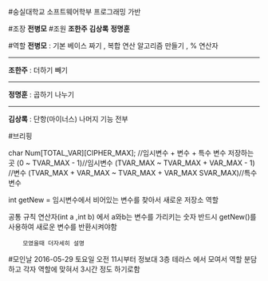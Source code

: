 ﻿#숭실대학교 소프트웨어학부 프로그래밍 가반

#조장
**전병모**
#조원
**조한주**
**김상록**
**정명훈**



#역할
**전병모** : 기본 베이스 짜기 , 복합 연산 알고리즘 만들기 , % 연산자

----------

**조한주** : 더하기 빼기

----------
**정명훈** : 곱하기 나누기

----------

**김상록** : 단항(마이너스) 나머지 기능 전부


#브리핑


char Num[TOTAL_VAR][CIPHER_MAX];	//임시변수 + 변수 + 특수 변수 저장하는곳	(0 ~ TVAR_MAX - 1)//임시변수 (TVAR_MAX ~ TVAR_MAX + VAR_MAX - 1) //변수 (TVAR_MAX + VAR_MAX ~ TVAR_MAX + VAR_MAX SVAR_MAX)//특수변수

int getNew = 임시변수에서 비어있는 변수를 찾아서 새로운 저장소 역할


공통 규칙
		연산자(int a ,int b) 에서 a와b는 변수를 가리키는 숫자
		반드시 getNew()를 사용하여 새로운 변수를 반환시켜야함

		모였을때 더자세히 설명


#모인날
	2016-05-29 토요일
		오전 11시부터
		정보대 3층 테라스 에서 모여서 역할 분담하고 각자 역할에 맞혀서 3시간 정도 하기로함